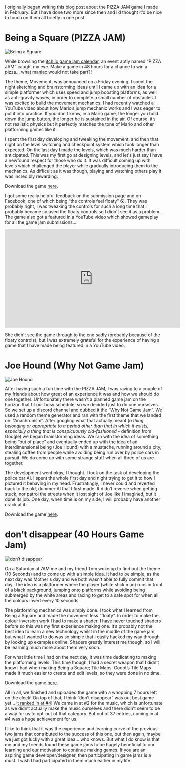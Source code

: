 I originally began writing this blog post about the PIZZA JAM game I made in February. But I have done two more since then and I’d thought it’d be nice to touch on them all briefly in one post. 

# Being a Square (PIZZA JAM)

![Being a Square][being_a_square_img]

While browsing the [itch.io game jam calendar][itch_game_jams], an event aptly named “PIZZA JAM” caught my eye. Make a game in 48 hours for a chance to win a pizza… what maniac would not take part?! 

The theme, Movement, was announced on a Friday evening. I spent the night sketching and brainstorming ideas until I came up with an idea for a simple platformer which uses speed and jump boosting platforms, as well as anti-gravity waves, in order to complete a small number of obstacles. I was excited to build the movement mechanics, I had recently watched a YouTube video about how Mario’s jump mechanic works and I was eager to put it into practice. If you don’t know, in a Mario game, the longer you hold down the jump button, the longer he is sustained in the air. Of course, it’s not realistic physics but it perfectly matches the tone of Mario and other platforming games like it.

I spent the first day developing and tweaking the movement, and then that night on the level switching and checkpoint system which took longer than expected. On the last day I made the levels, which was much harder than anticipated. This was my first go at designing levels, and let's just say I have a newfound respect for those who do it. It was difficult coming up with levels which challenged the player while gradually introducing them to the mechanics. As difficult as it was though, playing and watching others play it was incredibly rewarding. 

Download the game [here][being_a_square_download].

I got some really helpful feedback on the submission page and on Facebook, one of which being “the controls feel floaty” 😮. They was probably right, I was tweaking the controls for such a long time that I probably became so used the floaty controls so I didn't see it as a problem. The game also got a featured in a YouTube video which showed gameplay for all the game jam submissions…

<iframe width="560" height="315" src="https://www.youtube.com/embed/8qAf432IaXI?rel=0&amp;start=333" frameborder="0" allow="autoplay; encrypted-media" allowfullscreen></iframe>

She didn't see the game through to the end sadly (probably because of the floaty controls), but I was extremely grateful for the experience of having a game that I have made being featured in a YouTube video.

# Joe Hound (Why Not Game Jam)

![Joe Hound][joe_hound_img]

After having such a fun time with the PIZZA JAM, I was raving to a couple of my friends about how great of an experience it was and how we should do one together. Unfortunately there wasn't a planned game jam on the horizon that fit our busy schedule, so we decided just to do one ourselves. So we set up a discord channel and dubbed it the “Why Not Game Jam”. We used a random theme generator and ran with the first theme that we landed on: “Anachronism”. After googling what that actually meant (_a thing belonging or appropriate to a period other than that in which it exists, especially a thing that is conspicuously old-fashioned_ -  definition from Google) we began brainstorming ideas. We ran with the idea of something being “out of place” and eventually ended up with the idea of an interdimensional being (Joe Hound) with a mustache, running around a city, stealing coffee from people while avoiding being run over by police cars in pursuit. We do come up with some strange stuff when all three of us are together.

The development went okay, I thought. I took on the task of developing the police car AI. I spent the whole first day and night trying to get it to how I pictured it behaving in my head. Frustratingly, I never could and reverted back to the old, dummer AI that I first made. It didn’t reverse when getting stuck, nor patrol the streets when it lost sight of Joe like I imagined, but it done its job. One day, when time is on my side, I will probably have another crack at it. 

Download the game [here][joe_hound_download].

# don’t disappear (40 Hours Game Jam)

![don’t disappear][dont_disappear_img]

On a Saturday at 7AM me and my friend Tom woke up to find out the theme (10 Seconds) and to come up with a simple idea. It had to be simple, as the next day was Mother's day and we both wasn't able to fully commit that day. The idea is a platformer where the player (white stick man) runs in front of a black background, jumping onto platforms while avoiding being submerged by the white areas and racing to get to a safe spot for when all the colours invert every 10 seconds.

The platforming mechanics was simply done. I took what I learned from Being a Square and made the movement less “floaty”. In order to make the colour inversion work I had to make a shader. I have never touched shaders before so this was my first experience making one. It’s probably not the best idea to learn a new technology whilst in the middle of the game jam, but what I wanted to do was so simple that I easily hacked my way through by looking up examples online. Shaders greatly interest me though, so I will be learning much more about them very soon.

For what little time I had on the next day, it was time dedicating to making the platforming levels. This time though, I had a secret weapon that I didn’t know I had when making Being a Square; Tile Maps. Godot’s Tile Maps made it much easier to create and edit levels, so they were done in no time. 

Download the game [here][dont_disappear_download].

All in all, we finished and uploaded the game with a whopping 7 hours left on the clock! On top of that, I think “don’t disappear” was out best game yet… [it ranked in at #4][40_hours_results]! We came in at #2 for the music, which is unfortunate as we didn’t actually make the music ourselves and there didn’t seem to be a way for us to opt-out of that category. But out of 37 entries, coming in at #4 was a huge achievement for us. 

I like to think that it was the experience and learning curve of the previous two jams that contributed to the success of this one, but then again, maybe we just got lucky with a great idea… who knows. But what I do know is that me and my friends found these game jams to be hugely beneficial to our learning and our motivation to continue making games. If you are an aspiring game developer/designer, then participating in game jams is a must. I wish I had participated in them much earlier in my life.

[being_a_square_img]: https://res.cloudinary.com/dyzej76ig/image/upload/v1521733324/project-july/my-game-jam-spree/DrEomc.png
[joe_hound_img]: https://res.cloudinary.com/dyzej76ig/image/upload/v1521733217/project-july/my-game-jam-spree/left_2.png
[dont_disappear_img]: https://res.cloudinary.com/dyzej76ig/image/upload/v1521733156/project-july/my-game-jam-spree/dontdisppear.gif

[being_a_square_download]: https://stwupton.itch.io/being-a-square
[joe_hound_download]: https://stwupton.itch.io/joe-hound
[dont_disappear_download]: https://stwupton.itch.io/dont-disappear

[40_hours_results]: https://itch.io/jam/40-hours/results

[itch_game_jams]: https://itch.io/jams
